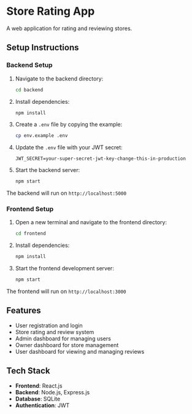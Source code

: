 # Store Rating App

A web application for rating and reviewing stores.

## Setup Instructions

### Backend Setup

1. Navigate to the backend directory:

   ```bash
   cd backend
   ```

2. Install dependencies:

   ```bash
   npm install
   ```

3. Create a `.env` file by copying the example:

   ```bash
   cp env.example .env
   ```

4. Update the `.env` file with your JWT secret:

   ```
   JWT_SECRET=your-super-secret-jwt-key-change-this-in-production
   ```

5. Start the backend server:
   ```bash
   npm start
   ```

The backend will run on `http://localhost:5000`

### Frontend Setup

1. Open a new terminal and navigate to the frontend directory:

   ```bash
   cd frontend
   ```

2. Install dependencies:

   ```bash
   npm install
   ```

3. Start the frontend development server:
   ```bash
   npm start
   ```

The frontend will run on `http://localhost:3000`

## Features

- User registration and login
- Store rating and review system
- Admin dashboard for managing users
- Owner dashboard for store management
- User dashboard for viewing and managing reviews

## Tech Stack

- **Frontend**: React.js
- **Backend**: Node.js, Express.js
- **Database**: SQLite
- **Authentication**: JWT

